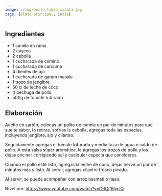 ```yaml
---
image: ./img/pollo_tikka_masala.jpg
tags: [plato principal, india]
---
```


## Ingredientes

- 1 canela en rama
- 2 cayena
- 2 cebolla
- 1 cucharada de comino
- 1 cucharada de curcuma
- 4 dientes de ajo
- 1 cucharada de garam masala
- 1 trozo de jengibre
- 50 cl de leche de coco
- 4 pechuga de pollo
- 500g de tomate triturado

## Elaboración

Aceite en sartén, colocas un palito de canela un par de minutos para que suelte sabor, lo retiras,
sofríes la cebolla, agregas toda las especias, incluyendo jengibre, ajo y cilantro.

Seguidamente agregas el tomate triturado y media taza de agua o caldo de pollo. A esta salsa súper
aromática, le agregas los trozos de pollo y los dejas cocinar corrigiendo sal y cualquier especia
que consideres.

Cuando el pollo esté listo, agregas la leche de coco, dejas hervir un par de minutos más y listo. Al
servir, agregas cilantro fresco picado.

Al servir, se puede acompañar con arroz basmati o naan.

Nivel pro: https://www.youtube.com/watch?v=G6Qjf6IyclQ
